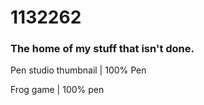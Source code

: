 <h1>1132262</h1>
<h3>The home of my stuff that isn't done.</h3>

Pen studio thumbnail | 100% Pen
<script src="https://forkphorus.github.io/embed.js?id=358051016&auto-start=true&light-content=false&w=480&h=360"></script>

Frog game | 100% pen
<script src="https://forkphorus.github.io/embed.js?id=358041902&auto-start=true&light-content=false&w=480&h=360"></script>
